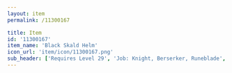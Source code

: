 ```yaml
---
layout: item
permalink: /11300167

title: Item
id: '11300167'
item_name: 'Black Skald Helm'
icon_url: 'item/icon/11300167.png'
sub_header: ['Requires Level 29', 'Job: Knight, Berserker, Runeblade', 'Gender: All']
---
```

